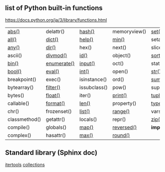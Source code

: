## list of Python built-in functions
https://docs.python.org/ja/3/library/functions.html

 
|               |             |               |               |                 |  
|---            |---          |---            |---            |---              |
| [abs()](docs/abs_ex.md)         | delattr()   | [hash()](docs/hash_ex.md)        | memoryview()  | [set()](docs/set_ex.md)           |   
| [all()](docs/all_ex.md)         | [dict()](docs/dict_ex.md)      | [help()](docs/help_ex.md)        | [min()](docs/min_ex.md)         | setattr()       |  
| [any()](docs/any_ex.md)          | [dir()](docs/dir_ex.md)       | hex()         | next()        | slice()         |  
| ascii()       | [divmod()](docs/divmod_ex.md)    | [id()](docs/id_ex.md)          | object()      | [sorted()](docs/sorted_ex.md)        |  
| [bin()](docs/bin_ex.md)         | [enumerate()](docs/enumerate_ex.md) | [input()](docs/input_ex.md)       | oct()         | staticmethod()  |  
| [bool()](docs/bool_ex.md)        | [eval()](docs/eval_ex.md)      | [int()](docs/int_ex.md)         | open()        | [str()](docs/str_ex.md)           |  
| breakpoint()  | exec()      | isinstance()  | ord()         | [sum()](docs/sum_ex.md)           |  
| bytearray()   | [filter()](docs/filter_ex.md)    | issubclass()  | pow()         | super()         |  
| bytes()       | [float()](docs/float_ex.md)     | iter()        | [print()](docs/print_ex.md)       | [tuple()](docs/tuple_ex.md)         |  
| callable()    | [format()](docs/format_ex.md)    | [len()](docs/len_ex.md)         | property()    | [type()](docs/type_ex.md)          |   
| chr()         | frozenset() | [list()](docs/list_ex.md)        | [range()](docs/range_ex.md)       | vars()          |  
| classmethod() | getattr()   | locals()      | repr()        | [zip()](docs/zip_ex.md)           |  
| compile()     | globals()   | [map()](docs/map_ex.md)         | [reversed()](docs/reversed_ex.md)    | __import__()    |   
| complex()     | hasattr()   | [max()](docs/max_ex.md)         | [round()](docs/round_ex.md)       |                 |  

## Standard library (Sphinx doc)
[itertools](docs/itertools/) 
[collections](docs/collections/) 

